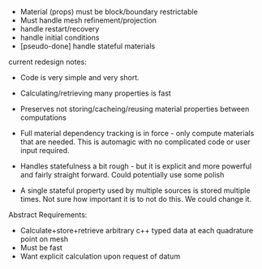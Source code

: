 
* Material (props) must be block/boundary restrictable
* Must handle mesh refinement/projection
* handle restart/recovery
* handle initial conditions
* [pseudo-done] handle stateful materials

current redesign notes:

* Code is very simple and very short.

* Calculating/retrieving many properties is fast

* Preserves not storing/cacheing/reusing material properties between computations

* Full material dependency tracking is in force - only compute materials that
  are needed.  This is automagic with no complicated code or user input
  required.
 
* Handles statefulness a bit rough - but it is explicit and more powerful and
  fairly straight forward. Could potentially use some polish

* A single stateful property used by multiple sources is stored multiple
  times.  Not sure how important it is to not do this.  We could change it.

Abstract Requirements:

* Calculate+store+retrieve arbitrary c++ typed data at each quadrature point on mesh
* Must be fast
* Want explicit calculation upon request of datum

